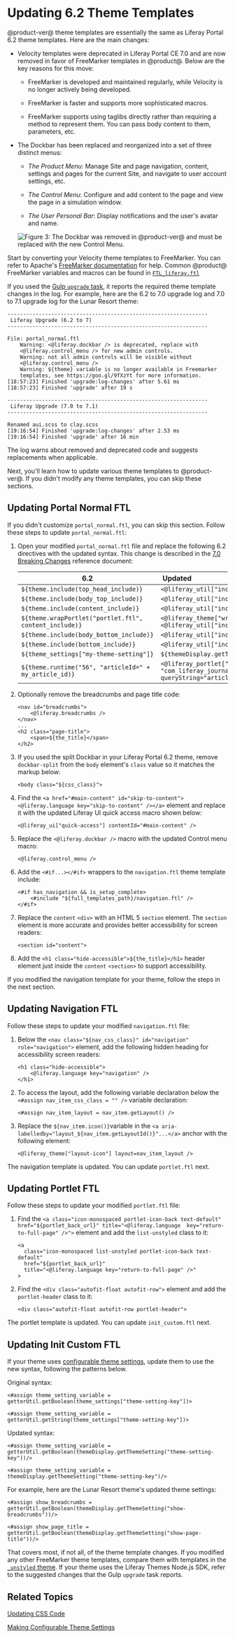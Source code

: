 # Updating 6.2 Theme Templates [](id=updating-6.2-theme-templates)

@product-ver@ theme templates are essentially the same as Liferay Portal 6.2 
theme templates. Here are the main changes:

-   Velocity templates were deprecated in Liferay Portal CE 7.0 and are now 
    removed in favor of FreeMarker templates in @product@. Below are the key 
    reasons for this move: 

    -   FreeMarker is developed and maintained regularly, while Velocity is no 
        longer actively being developed.

    -   FreeMarker is faster and supports more sophisticated macros.

    -   FreeMarker supports using taglibs directly rather than requiring a 
        method to represent them. You can pass body content to them, parameters, 
        etc.

-   The Dockbar has been replaced and reorganized into a set of three distinct 
    menus:

    -  *The Product Menu*: Manage Site and page navigation, content, settings 
       and pages for the current Site, and navigate to user account settings, 
       etc.

    -  *The Control Menu*: Configure and add content to the page and view the 
        page in a simulation window. 

    -  *The User Personal Bar*: Display notifications and the user's avatar and 
        name. 

    ![Figure 3: The Dockbar was removed in @product-ver@ and must be replaced with the new Control Menu.](../../../../images/upgrading-themes-dockbar.png) 

Start by converting your Velocity theme templates to FreeMarker. You can refer
to Apache's 
[FreeMarker documentation](https://freemarker.apache.org/docs/ref.html) 
for help. Common @product@ FreeMarker variables and macros can be found in 
[`FTL_liferay.ftl`](https://github.com/liferay/liferay-portal/blob/7.1.x/modules/apps/portal-template/portal-template-freemarker/src/main/resources/FTL_liferay.ftl)

If you used the 
[Gulp `upgrade` task](running-the-upgrade-task-for-6.2-themes), 
it reports the required theme template changes in the log. For example, here are 
the 6.2 to 7.0 upgrade log and 7.0 to 7.1 upgrade log for the Lunar Resort 
theme:

    ----------------------------------------------------------------
     Liferay Upgrade (6.2 to 7)
    ----------------------------------------------------------------

    File: portal_normal.ftl
        Warning: <@liferay.dockbar /> is deprecated, replace with 
        <@liferay.control_menu /> for new admin controls.
        Warning: not all admin controls will be visible without 
        <@liferay.control_menu />
        Warning: ${theme} variable is no longer available in Freemarker 
        templates, see https://goo.gl/9fXzYt for more information.
    [18:57:23] Finished 'upgrade:log-changes' after 5.61 ms
    [18:57:23] Finished 'upgrade' after 19 s

    ----------------------------------------------------------------
     Liferay Upgrade (7.0 to 7.1)
    ----------------------------------------------------------------
    
    Renamed aui.scss to clay.scss
    [19:16:54] Finished 'upgrade:log-changes' after 2.53 ms
    [19:16:54] Finished 'upgrade' after 16 min

The log warns about removed and deprecated code and suggests replacements when 
applicable. 

Next, you'll learn how to update various theme templates to @product-ver@. If 
you didn't modify any theme templates, you can skip these sections. 

## Updating Portal Normal FTL [](id=updating-portal-normal-ftl)

If you didn't customize `portal_normal.ftl`, you can skip this section. Follow 
these steps to update `portal_normal.ftl`:

1.  Open your modified `portal_normal.ftl` file and replace the following 6.2 
    directives with the updated syntax. This change is described in the 
    [7.0 Breaking Changes](/develop/reference/-/knowledge_base/7-0/breaking-changes#taglibs-are-no-longer-accessible-via-the-theme-variable-in-freemarker) 
    reference document:

      6.2                                |  &nbsp;Updated                                                                                                                     |
    ------------------------------------ |:------------------------------------------------------------------------------------------------------------------------------ |
    `${theme.include(top_head_include)}`                   | `<@liferay_util["include"] page=top_head_include />`                                                         |
    `${theme.include(body_top_include)}`                   | `<@liferay_util["include"] page=body_top_include />`                                                         |
    `${theme.include(content_include)}`                    | `<@liferay_util["include"] page=content_include />`                                                          |
    `${theme.wrapPortlet("portlet.ftl", content_include)}` | `<@liferay_theme["wrap-portlet"] page="portlet.ftl"> <@liferay_util["include"] page=content_include /> </@>` |
    `${theme.include(body_bottom_include)}`                | `<@liferay_util["include"] page=body_bottom_include />`                                                      |
    `${theme.include(bottom_include)}`                     | `<@liferay_util["include"] page=bottom_include />`                                                           |
    `${theme_settings["my-theme-setting"]}`                | `${themeDisplay.getThemeSetting("my-theme-setting")}`                                                                      |
    `${theme.runtime("56", "articleId=" + my_article_id)}` | `<@liferay_portlet["runtime"] portletName=`<br/>`"com_liferay_journal_content_web_portlet_JournalContentPortlet"` <br/>`queryString="articleId=" + my_article_id />`|

2.  Optionally remove the breadcrumbs and page title code:

        <nav id="breadcrumbs">		
            <@liferay.breadcrumbs />		
        </nav>
        ...
        <h2 class="page-title">
            <span>${the_title}</span>
        </h2>

3.  If you used the split Dockbar in your Liferay Portal 6.2 theme, remove 
    `dockbar-split` from the `body` element's `class` value so it matches the 
    markup below:
    
        <body class="${css_class}">

4.  Find the 
    `<a href="#main-content" id="skip-to-content"><@liferay.language key="skip-to-content" /></a>` 
    element and replace it with the updated Liferay UI quick access macro shown 
    below:
    
        <@liferay_ui["quick-access"] contentId="#main-content" />

5.  Replace the `<@liferay.dockbar />` macro with the updated Control menu 
    macro:

        <@liferay.control_menu />

6.  Add the `<#if...></#if>` wrappers to the `navigation.ftl` theme template 
    include:
    
        <#if has_navigation && is_setup_complete>
        	<#include "${full_templates_path}/navigation.ftl" />
        </#if>

7.  Replace the `content` `<div>` with an HTML 5 `section` element. The `section` 
    element is more accurate and provides better accessibility for screen 
    readers:

        <section id="content">

8.  Add the `<h1 class="hide-accessible">${the_title}</h1>` header element just 
    inside the `content` `<section>` to support accessibility. 

If you modified the navigation template for your theme, follow the steps in the 
next section. 

## Updating Navigation FTL [](id=updating-navigation-ftl)

Follow these steps to update your modified `navigation.ftl` file:

1.  Below the `<nav class="${nav_css_class}" id="navigation" role="navigation">` 
    element, add the following hidden heading for accessibility screen readers:

        <h1 class="hide-accessible">
            <@liferay.language key="navigation" />
        </h1>

2.  To access the layout, add the following variable declaration below the 
    `<#assign nav_item_css_class = "" />` variable declaration:

        <#assign nav_item_layout = nav_item.getLayout() />

3.  Replace the `${nav_item.icon()}`variable in the 
    `<a aria-labelledby="layout_${nav_item.getLayoutId()}"...</a>` anchor with 
    the following element: 

        <@liferay_theme["layout-icon"] layout=nav_item_layout />

The navigation template is updated. You can update `portlet.ftl` next. 

## Updating Portlet FTL [](id=updating-portlet-ftl)

Follow these steps to update your modified `portlet.ftl` file:

1.  Find the `<a class="icon-monospaced portlet-icon-back text-default" 
    href="${portlet_back_url}" title="<@liferay.language 
    key="return-to-full-page" />">` element and add the `list-unstyled` class 
    to it:

        <a 
          class="icon-monospaced list-unstyled portlet-icon-back text-default" 
          href="${portlet_back_url}" 
          title="<@liferay.language key="return-to-full-page" />"
        >

2.  Find the `<div class="autofit-float autofit-row">` element and add the 
    `portlet-header` class to it:
    
        <div class="autofit-float autofit-row portlet-header">

The portlet template is updated. You can update `init_custom.ftl` next.

## Updating Init Custom FTL [](id=updating-init-custom-ftl)

If your theme uses 
[configurable theme settings](/develop/tutorials/-/knowledge_base/7-1/making-configurable-theme-settings), 
update them to use the new syntax, following the patterns below.

Original syntax:

    <#assign theme_setting_variable = 
    getterUtil.getBoolean(theme_settings["theme-setting-key"])>

    <#assign theme_setting_variable = 
    getterUtil.getString(theme_settings["theme-setting-key"])>

Updated syntax:

    <#assign theme_setting_variable =
    getterUtil.getBoolean(themeDisplay.getThemeSetting("theme-setting-key"))/>

    <#assign theme_setting_variable = 
    themeDisplay.getThemeSetting("theme-setting-key")/>

For example, here are the Lunar Resort theme's updated theme settings:

    <#assign show_breadcrumbs = 
    getterUtil.getBoolean(themeDisplay.getThemeSetting("show-breadcrumbs"))/>

    <#assign show_page_title = 
    getterUtil.getBoolean(themeDisplay.getThemeSetting("show-page-title"))/>

That covers most, if not all, of the theme template changes. If you modified any 
other FreeMarker theme templates, compare them with templates in the 
[`_unstyled` theme](https://github.com/liferay/liferay-portal/tree/7.1.x/modules/apps/frontend-theme/frontend-theme-unstyled/src/main/resources/META-INF/resources/_unstyled/templates). 
If your theme uses the Liferay Themes Node.js SDK, refer to the suggested 
changes that the Gulp `upgrade` task reports. 

## Related Topics [](id=related-topics)

[Updating CSS Code](/develop/tutorials/-/knowledge_base/7-1/updating-6.2-css-code)

[Making Configurable Theme Settings](/develop/tutorials/-/knowledge_base/7-1/making-configurable-theme-settings)
